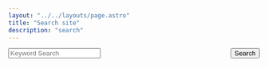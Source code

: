 ```yaml
---
layout: "../../layouts/page.astro"
title: "Search site"
description: "search"
---
```


<form role="search">
<div class="search-control">
    <input type="search" id="person-serarch" name="query"
           placeholder="Keyword Search"
           aria-label="Search people using keyword">
    <button class="custom_button" style="float: right;">Search</button>
</div>
</form>
<script src="https://dnoneill.github.io/jekyll-lunr-js-custom-search/js/custom-search.js"></script>
<link rel="stylesheet" type="text/css" href="https://dnoneill.github.io/jekyll-lunr-js-custom-search/css/custom-search.css">
<div id="spinner"><i class="fa fa-spinner fa-spin"></i></div>
<script src="/assets/javascript/index.js"></script>

<div id="header_info"></div>
<div style="float: left; width: 20%; ">
  <div id="facets">
  </div>
</div>
<div style="float: left; width: 79%; display: none; border: 1px solid #ccc" class="all_results">
  <div id="search_results">
    <div id="searchInfo">
      <span id="number_results"></span>
      <span id="sort_by" class="dropdownsort"><label for="sortSelect">Sort By:</label>
        <select id="sortSelect" name="sort" onchange="changeSort(event);">
          <option value="">Relevance</option>
          <option value="atoz">Name (Asc)</option>
          <option value="atoz___desc">Name (Desc)</option>
        </select>
      </span>
    </div>
  </div>
  <ul id="resultslist">
  </ul>
  <div id="pagination"></div>
</div>
<div style="clear:both"><span></span></div>

<script>
window.addEventListener("load", function(){
    loadsearchtemplate();
    $('#spinner').hide();
});
</script>